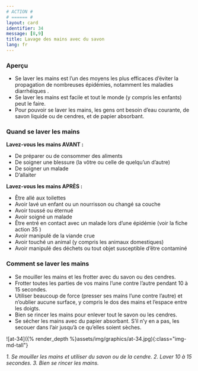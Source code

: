 ```yaml
---
# ACTION #
# ====== #
layout: card
identifier: 34
message: [8,9]
title: Lavage des mains avec du savon
lang: fr
---
```


### Aperçu
- Se laver les mains est l’un des moyens les plus efficaces d’éviter la propagation de nombreuses épidémies, notamment les maladies diarrhéiques <a class="crosslink" href="{% render_depth %}{% render_link disease|1 %}"><i class="fas fa-external-link-alt" aria-hidden="true"></i></a>.
- Se laver les mains est facile et tout le monde (y compris les enfants) peut le faire.
- Pour pouvoir se laver les mains, les gens ont besoin d’eau courante, de savon liquide ou de cendres, et de papier absorbant.

### Quand se laver les mains

**Lavez-vous les mains AVANT :**
- De préparer ou de consommer des aliments
- De soigner une blessure (la vôtre ou celle de quelqu’un d’autre)
- De soigner un malade
- D’allaiter

**Lavez-vous les mains APRÈS :**
- Être allé aux toilettes
- Avoir lavé un enfant ou un nourrisson ou changé sa couche
- Avoir toussé ou éternué
- Avoir soigné un malade
- Être entré en contact avec un malade lors d’une épidémie (voir la fiche action 35 <a class="crosslink" href="{% render_depth %}{% render_link action|35 %}"><i class="fas fa-external-link-alt" aria-hidden="true"></i></a>)
- Avoir manipulé de la viande crue
- Avoir touché un animal (y compris les animaux domestiques)
- Avoir manipulé des déchets ou tout objet susceptible d’être contaminé

### Comment se laver les mains

- Se mouiller les mains et les frotter avec du savon ou des cendres.
- Frotter toutes les parties de vos mains l’une contre l’autre pendant 10 à 15 secondes.
- Utiliser beaucoup de force (presser ses mains l’une contre l’autre) et n’oublier aucune surface, y compris le dos des mains et l’espace entre les doigts.
- Bien se rincer les mains pour enlever tout le savon ou les cendres.
- Se sécher les mains avec du papier absorbant. S’il n’y en a pas, les secouer dans l’air jusqu’à ce qu’elles soient sèches.

![at-34]({% render_depth %}assets/img/graphics/at-34.jpg){:class="img-md-tall"}

*1. Se mouiller les mains et utiliser du savon ou de la cendre. 2. Laver 10 à 15 secondes. 3. Bien se rincer les mains.*
